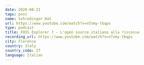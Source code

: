 ```yaml
---
date: 2020-08-21
tags: post
name: Schrodinger Hat
url: https://www.youtube.com/watch?v=nTxmy-tbqps
type: podcast
title: FOSS Explorer 7 - L'open source italiano alla riscossa
recording_url: https://www.youtube.com/watch?v=nTxmy-tbqps
city: Florence
country: Italy
country_code: IT
language: Italian
---
```

